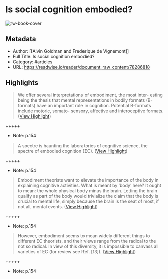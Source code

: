 # Is social cognition embodied?

![rw-book-cover](https://readwise-assets.s3.amazonaws.com/static/images/article1.be68295a7e40.png)

## Metadata
- Author: [[Alvin Goldman and Frederique de Vignemont]]
- Full Title: Is social cognition embodied?
- Category: #articles
- URL: https://readwise.io/reader/document_raw_content/78286818

## Highlights

> We offer
>  several interpretations of embodiment, the most inter-
>  esting being the thesis that mental representations in
>  bodily formats (B-formats) have an important role in
>  cognition. Potential B-formats include motoric, somato-
>  sensory, affective and interoceptive formats. ([View Highlight](https://read.readwise.io/read/01h7a4bc0werym3s9nmf6t4jy1))


+++++ 
- Note: p.154


> A spectre is haunting the laboratories of cognitive science,
>  the spectre of embodied cognition (EC). ([View Highlight](https://read.readwise.io/read/01h7a4jz4k4k542s64qyrew5f2))


+++++ 
- Note: p.154


> Embodiment theorists want to elevate the
>  importance of the body in explaining cognitive activities.
>  What is meant by ‘body’ here? It ought to mean: the whole
>  physical body minus the brain. Letting the brain qualify as
>  part of the body would trivialize the claim that the body is
>  crucial to mental life, simply because the brain is the seat
>  of most, if not all, mental events. ([View Highlight](https://read.readwise.io/read/01h7a4jdav0perbnffwhwsffwa))


+++++ 
- Note: p.154


> However, embodiment seems to
>  mean widely different things to different EC theorists, and
>  their views range from the radical to the not so radical. In
>  view of this diversity, it is impossible to canvass all
>  varieties of EC (for review see Ref. [13]). ([View Highlight](https://read.readwise.io/read/01h7a4n72vd2yywmy04tqk78n8))


+++++ 
- Note: p.154

